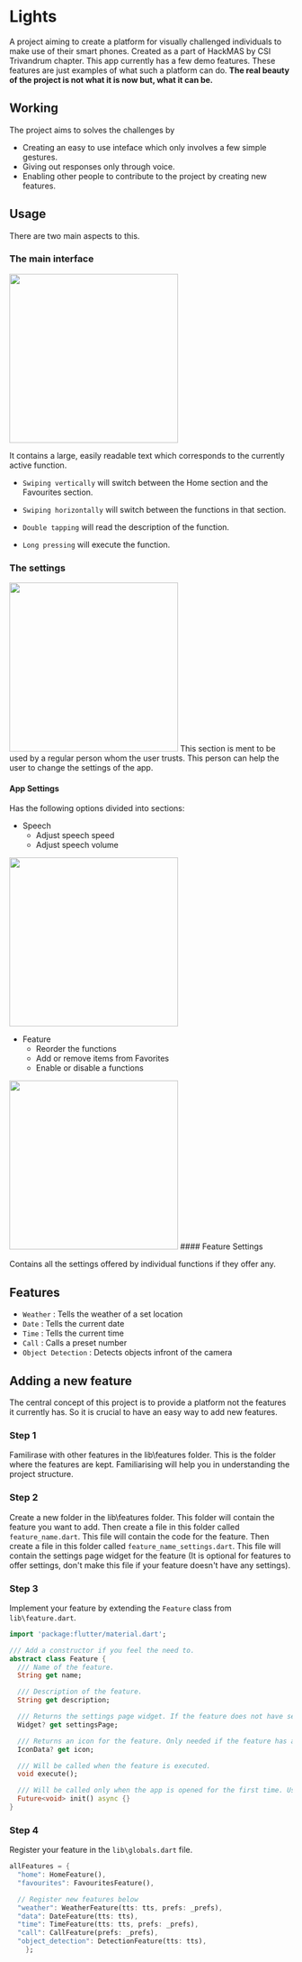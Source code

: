 # Lights

A project aiming to create a platform for visually challenged individuals to make use of their smart phones.
Created as a part of HackMAS by CSI Trivandrum chapter.
This app currently has a few demo features. These features are just examples of what such a platform can do. **The real beauty of the project is not what it is now but, what it can be.**

## Working

The project aims to solves the challenges by

- Creating an easy to use inteface which only involves a few simple gestures.
- Giving out responses only through voice.
- Enabling other people to contribute to the project by creating new features.

## Usage

There are two main aspects to this.

### The main interface
<img src="https://github.com/RohitEdathil/lights/blob/master/img/1.jpg" style="width:300px">

It contains a large, easily readable text which corresponds to the currently active function.

- `Swiping vertically` will switch between the Home section and the Favourites section.

- `Swiping horizontally` will switch between the functions in that section.

- `Double tapping` will read the description of the function.

- `Long pressing` will execute the function.

### The settings
<img src="https://github.com/RohitEdathil/lights/blob/master/img/4.jpg" style="width:300px">
This section is ment to be used by a regular person whom the user trusts. This person can help the user to change the settings of the app.

#### App Settings

Has the following options divided into sections:

- Speech
  - Adjust speech speed
  - Adjust speech volume
<img src="https://github.com/RohitEdathil/lights/blob/master/img/6.jpg" style="width:300px">


- Feature
  - Reorder the functions
  - Add or remove items from Favorites
  - Enable or disable a functions
<img src="https://github.com/RohitEdathil/lights/blob/master/img/3.jpg" style="width:300px">
#### Feature Settings

Contains all the settings offered by individual functions if they offer any.

## Features

- `Weather` : Tells the weather of a set location
- `Date` : Tells the current date
- `Time` : Tells the current time
- `Call` : Calls a preset number
- `Object Detection` : Detects objects infront of the camera

## Adding a new feature

The central concept of this project is to provide a platform not the features it currently has. So it is crucial to have an easy way to add new features.

### Step 1

Familirase with other features in the lib\features folder. This is the folder where the features are kept. Familiarising will help you in understanding the project structure.

### Step 2

Create a new folder in the lib\features folder. This folder will contain the feature you want to add. Then create a file in this folder called `feature_name.dart`. This file will contain the code for the feature. Then create a file in this folder called `feature_name_settings.dart`. This file will contain the settings page widget for the feature (It is optional for features to offer settings, don't make this file if your feature doesn't have any settings).

### Step 3

Implement your feature by extending the `Feature` class from `lib\feature.dart`.

```dart
import 'package:flutter/material.dart';

/// Add a constructor if you feel the need to.
abstract class Feature {
  /// Name of the feature.
  String get name;

  /// Description of the feature.
  String get description;

  /// Returns the settings page widget. If the feature does not have settings, return null.
  Widget? get settingsPage;

  /// Returns an icon for the feature. Only needed if the feature has a settings page. Else return null.
  IconData? get icon;

  /// Will be called when the feature is executed.
  void execute();

  /// Will be called only when the app is opened for the first time. Use to save preferences using SharedPreferences.
  Future<void> init() async {}
}

```

### Step 4

Register your feature in the `lib\globals.dart` file.

```dart
allFeatures = {
  "home": HomeFeature(),
  "favourites": FavouritesFeature(),

  // Register new features below
  "weather": WeatherFeature(tts: tts, prefs: _prefs),
  "data": DateFeature(tts: tts),
  "time": TimeFeature(tts: tts, prefs: _prefs),
  "call": CallFeature(prefs: _prefs),
  "object_detection": DetectionFeature(tts: tts),
    };
```
